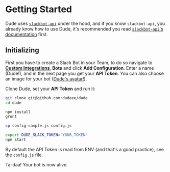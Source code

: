# Getting Started

 Dude uses [`slackbot-api`](https://github.com/mdibaiee/slackbot-api) under the hood, and if you know `slackbot-api`, you already know how to use Dude, it's recommended you read [`slackbot-api`'s documentation](https://mdibaiee.gitbooks.io/slackbot-api/content/) first.
 
## Initializing

 First you have to create a Slack Bot in your Team, to do so navigate to **[Custom Integrations](https://pichak.slack.com/apps/manage/custom-integrations)**, **Bots** and click **Add Configuration**. Enter a name (Dude!), and in the next page you get your **API Token**. You can also choose an image for your bot ([Dude's avatar!](https://raw.githubusercontent.com/dudeee/dude/master/avatar.png)).
 
 Clone Dude, set your **API Token** and run it:
 
 ```bash
 git clone git@github.com:dudeee/dude
 cd dude
 
 npm install
 grunt
 
 cp config-sample.js config.js
 
 export DUDE_SLACK_TOKEN='YOUR_TOKEN'
 npm start
 ```
 
 By default the API Token is read from ENV (and that's a good practice), see the `config.js` file.
 
 Ta-daa! Your bot is now alive.
 
 